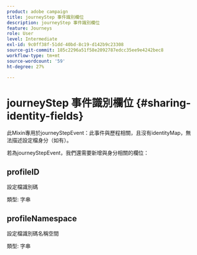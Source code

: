 ```yaml
---
product: adobe campaign
title: journeyStep 事件識別欄位
description: journeyStep 事件識別欄位
feature: Journeys
role: User
level: Intermediate
exl-id: 9c0ff38f-51dd-40bd-8c19-d142b9c23308
source-git-commit: 185c2296a51f58e2092787edcc35ee9e4242bec8
workflow-type: tm+mt
source-wordcount: '59'
ht-degree: 27%

---
```


# journeyStep 事件識別欄位 {#sharing-identity-fields}

此Mixin專用於journeyStepEvent：此事件與歷程相關，且沒有identityMap，無法描述設定檔身分（如有）。

若為journeyStepEvent，我們還需要新增與身分相關的欄位：

## profileID

設定檔識別碼

類型: 字串

## profileNamespace

設定檔識別碼名稱空間

類型: 字串
